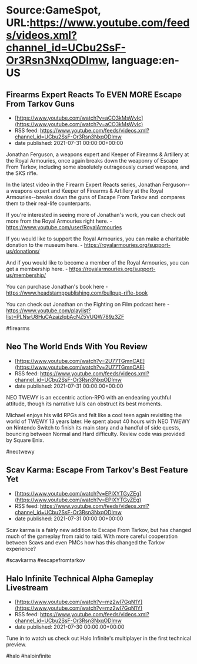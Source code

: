 # Source:GameSpot, URL:https://www.youtube.com/feeds/videos.xml?channel_id=UCbu2SsF-Or3Rsn3NxqODImw, language:en-US

## Firearms Expert Reacts To EVEN MORE Escape From Tarkov Guns
 - [https://www.youtube.com/watch?v=aCO3kMsWvIc](https://www.youtube.com/watch?v=aCO3kMsWvIc)
 - RSS feed: https://www.youtube.com/feeds/videos.xml?channel_id=UCbu2SsF-Or3Rsn3NxqODImw
 - date published: 2021-07-31 00:00:00+00:00

Jonathan Ferguson, a weapons expert and Keeper of Firearms & Artillery at the Royal Armouries, once again breaks down the weaponry of Escape From Tarkov, including some absolutely outrageously cursed weapons, and the SKS rifle.

In the latest video in the Firearm Expert Reacts series, Jonathan Ferguson--a weapons expert and Keeper of Firearms & Artillery at the Royal Armouries--breaks down the guns of Escape From Tarkov and  compares them to their real-life counterparts.

If you're interested in seeing more of Jonathan's work, you can check out more from the Royal Armouries right here. - https://www.youtube.com/user/RoyalArmouries

If you would like to support the Royal Armouries, you can make a charitable donation to the museum here. - https://royalarmouries.org/support-us/donations/

And if you would like to become a member of the Royal Armouries, you can get a membership here. - https://royalarmouries.org/support-us/membership/

You can purchase Jonathan's book here - https://www.headstamppublishing.com/bullpup-rifle-book

You can check out Jonathan on the Fighting on Film podcast here - https://www.youtube.com/playlist?list=PLNsrU8HuCAzaizIqbAcNZ5VUQW789z3ZF

#firearms

## Neo The World Ends With You Review
 - [https://www.youtube.com/watch?v=2U77TGmnCAE](https://www.youtube.com/watch?v=2U77TGmnCAE)
 - RSS feed: https://www.youtube.com/feeds/videos.xml?channel_id=UCbu2SsF-Or3Rsn3NxqODImw
 - date published: 2021-07-31 00:00:00+00:00

NEO TWEWY is an eccentric action-RPG with an endearing youthful attitude, though its narrative lulls can obstruct its best moments.

Michael enjoys his wild RPGs and felt like a cool teen again revisiting the world of TWEWY 13 years later. He spent about 40 hours with NEO TWEWY on Nintendo Switch to finish its main story and a handful of side quests, bouncing between Normal and Hard difficulty. Review code was provided by Square Enix.

#neotwewy

## Scav Karma: Escape From Tarkov's Best Feature Yet
 - [https://www.youtube.com/watch?v=EPIXYTGyZEg](https://www.youtube.com/watch?v=EPIXYTGyZEg)
 - RSS feed: https://www.youtube.com/feeds/videos.xml?channel_id=UCbu2SsF-Or3Rsn3NxqODImw
 - date published: 2021-07-31 00:00:00+00:00

Scav karma is a fairly new addition to Escape From Tarkov, but has changed much of the gameplay from raid to raid. With more careful cooperation between Scavs and even PMCs how has this changed the Tarkov experience?

#scavkarma #escapefromtarkov

## Halo Infinite Technical Alpha Gameplay Livestream
 - [https://www.youtube.com/watch?v=mz2wI7GqN1Y](https://www.youtube.com/watch?v=mz2wI7GqN1Y)
 - RSS feed: https://www.youtube.com/feeds/videos.xml?channel_id=UCbu2SsF-Or3Rsn3NxqODImw
 - date published: 2021-07-30 00:00:00+00:00

Tune in to watch us check out Halo Infinite's multiplayer in the first technical preview.

#halo #haloinfinite

